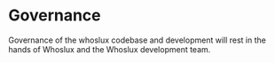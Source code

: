 # Governance

Governance of the whoslux codebase and development will rest in the hands of Whoslux and the Whoslux development team.
